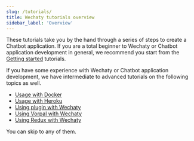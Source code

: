 ```yaml
---
slug: /tutorials/
title: Wechaty tutorials overview
sidebar_label: 'Overview'
---
```


<!-- tutorial/Codelab - Converts a reader from curious investigator to active user. -->

These tutorials take you by the hand through a series of steps to create a Chatbot application. If you are a total beginner to Wechaty or Chatbot application development in general, we recommend you start from the [Getting started](getting-started/overview.mdx) tutorials.

If you have some experience with Wechaty or Chatbot application development, we have intermediate to advanced tutorials on the following topics as well.

- [Usage with Docker](tutorials/docker.md)
- [Usage with Heroku](tutorials/usage-with-heroku.md)
- [Using plugin with Wechaty](tutorials/using-plugin-with-wechaty.md)
- [Using Vorpal with Wechaty](tutorials/using-vorpal-with-wechaty.md)
- [Using Redux with Wechaty](tutorials/using-redux-with-wechaty.md)

You can skip to any of them.

